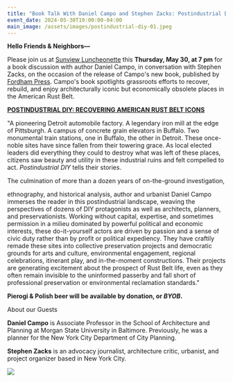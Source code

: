 ```yaml
---
title: "Book Talk With Daniel Campo and Stephen Zacks: Postindustrial DIY – Recovering American Rust Belt Icons"
event_date: 2024-05-30T19:00:00-04:00
main_image: /assets/images/postindustrial-diy-01.jpeg
---
```


**Hello Friends & Neighbors––**

Please join us at [Sunview Luncheonette](https://www.thesunview.org/) this
**Thursday, May 30, at 7 pm** for a book discussion with author Daniel Campo,
in conversation with Stephen Zacks, on the occasion of the release of Campo's
new book, published by [Fordham
Press](https://www.fordhampress.com/9781531504687/postindustrial-diy/). Campo's
book spotlights grassroots efforts to recover, rebuild, and enjoy
architecturally iconic but economically obsolete places in the American Rust
Belt.

[**POSTINDUSTRIAL DIY: RECOVERING AMERICAN RUST BELT
ICONS**](https://www.fordhampress.com/9781531504687/postindustrial-diy/)

"A pioneering Detroit automobile factory. A legendary iron mill at the edge of
Pittsburgh. A campus of concrete grain elevators in Buffalo. Two monumental
train stations, one in Buffalo, the other in Detroit. These once-noble sites
have since fallen from their towering grace. As local elected leaders did
everything they could to destroy what was left of these places, citizens saw
beauty and utility in these industrial ruins and felt compelled to act.
_Postindustrial DIY_ tells their stories.

The culmination of more than a dozen years of on-the-ground investigation,

ethnography, and historical analysis, author and urbanist Daniel Campo immerses
the reader in this postindustrial landscape, weaving the perspectives of dozens
of DIY protagonists as well as architects, planners, and preservationists.
Working without capital, expertise, and sometimes permission in a milieu
dominated by powerful political and economic interests, these do-it-yourself
actors are driven by passion and a sense of civic duty rather than by profit or
political expediency. They have craftily remade these sites into collective
preservation projects and democratic grounds for arts and culture,
environmental engagement, regional celebrations, itinerant play, and
in-the-moment construc­tions. Their projects are generating excitement about
the prospect of Rust Belt life, even as they often remain invisible to the
uninformed passerby and fall short of professional preservation or
environmental reclamation standards."

**Pierogi & Polish beer will be available by donation, or *BYOB*.**

About our Guests

**Daniel Campo** is Associate Professor in the School of Architecture and Planning
at Morgan State University in Baltimore. Previously, he was a planner for the
New York City Department of City Planning.

**Stephen Zacks** is an advocacy journalist, architecture critic, urbanist, and
project organizer based in New York City.

<a href="https://www.fordhampress.com/9781531504687/postindustrial-diy/">
    <img src="{{ site.baseurl }}/assets/images/postindustrial-diy-02.jpeg" />
</a>
